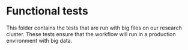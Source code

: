 # Functional tests
This folder contains the tests that are run with big files on our research
cluster. These tests ensure that the workflow will run in a production
environment with big data.
